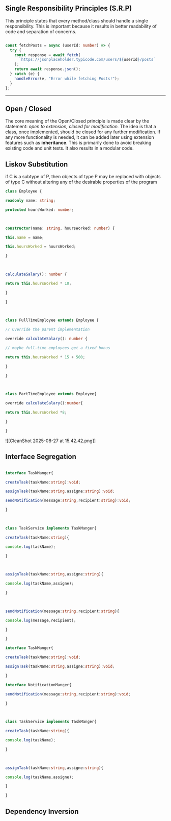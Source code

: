 ## Single Responsibility Principles (S.R.P)
This principle states that every method/class should handle a single responsibility. This is important because it results in better readability of code and separation of concerns.
```typescript title:single-responsability.ts

const fetchPosts = async (userId: number) => {
  try {
    const response = await fetch(
      `https://jsonplaceholder.typicode.com/users/${userId}/posts`
    );
    return await response.json();
  } catch (e) {
    handleError(e, "Error while fetching Posts!");
  }
};
```
---
## Open / Closed

The core meaning of the Open/Closed principle is made clear by the statement: 
*open to extension, closed for modification.*
The idea is that a class, once implemented, should be closed for any further modification. If any more functionality is needed, it can be added later using extension features such as **inheritance**. This is primarily done to avoid breaking existing code and unit tests. It also results in a modular code.

## Liskov Substitution 
if C is a subtype of P, then objects of type P may be replaced with objects of type C without altering any of the desirable properties of the program
```typescript title:liskov-violation.ts
class Employee {

readonly name: string;

protected hoursWorked: number;

  

constructor(name: string, hoursWorked: number) {

this.name = name;

this.hoursWorked = hoursWorked;

}

  

calculateSalary(): number {

return this.hoursWorked * 10;

}

}

  

class FullTimeEmployee extends Employee {

// Override the parent implementation

override calculateSalary(): number {

// maybe full-time employees get a fixed bonus

return this.hoursWorked * 15 + 500;

}

}

  

class PartTimeEmployee extends Employee{

override calculateSalary():number{

return this.hoursWorked *8;

}

}
```

![[CleanShot 2025-08-27 at 15.42.42.png]]
## Interface Segregation

```typescript title:interface-segregation-violation.ts

interface TaskManger{

createTask(taskName:string):void;

assignTask(taskName:string,assigne:string):void;

sendNotification(message:string,recipient:string):void;

}

  

class TaskService implements TaskManger{

createTask(taskName:string){

console.log(taskName);

}

  

assignTask(taskName:string,assigne:string){

console.log(taskName,assigne);

}

  

sendNotification(message:string,recipient:string){

console.log(message,recipient);

}

}
```

```typescript title:interface-segregation.ts
interface TaskManger{

createTask(taskName:string):void;

assignTask(taskName:string,assigne:string):void;

}

interface NotificationManger{

sendNotification(message:string,recipient:string):void;

}

  

class TaskService implements TaskManger{

createTask(taskName:string){

console.log(taskName);

}

  

assignTask(taskName:string,assigne:string){

console.log(taskName,assigne);

}

}
```
## Dependency Inversion

